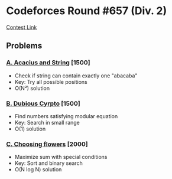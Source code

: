 # Codeforces Round #657 (Div. 2)
[Contest Link](https://codeforces.com/contest/1379)

## Problems

### [A. Acacius and String](https://codeforces.com/contest/1379/problem/A) [1500]
- Check if string can contain exactly one "abacaba"
- Key: Try all possible positions
- O(N²) solution

### [B. Dubious Cyrpto](https://codeforces.com/contest/1379/problem/B) [1500]
- Find numbers satisfying modular equation
- Key: Search in small range
- O(1) solution

### [C. Choosing flowers](https://codeforces.com/contest/1379/problem/C) [2000]
- Maximize sum with special conditions
- Key: Sort and binary search
- O(N log N) solution
